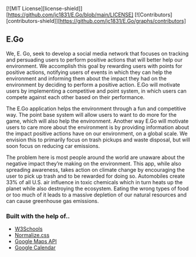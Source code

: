 [![MIT License][license-shield]][https://github.com/jc1831/E.Go/blob/main/LICENSE]
[![Contributors][contributors-shield]][https://github.com/jc1831/E.Go/graphs/contributors]

## E.Go

We, E. Go, seek to develop a social media network that focuses on tracking and persuading users to perform positive actions that will better help our environment. We accomplish this goal by rewarding users with points for positive actions, notifying users of events in which they can help the environment and informing them about the impact they had on the environment by deciding to perform a positive action. E.Go will motivate users by implementing a competitive and point system, in which users can compete against each other based on their performance. 

The E.Go application helps the environment through a fun and competitive way. The point base system will allow users to want to do more for the game, which will also help the environment. Another way E.Go will motivate users to care more about the environment is by providing information about the impact positive actions have on our environment, on a global scale. We envision this to primarily focus on trash pickups and waste disposal, but will soon focus on reducing car emissions.

The problem here is most people around the world are unaware about the negative impact they’re making on the environment. This app, while also spreading awareness, takes action on climate change by encouraging the user to pick up trash and to be rewarded for doing so. Automobiles create 33% of all U.S. air influence in toxic chemicals which in turn heats up the planet while also destroying the ecosystem. Eating the wrong types of food or too much of it leads to a massive depletion of our natural resources and can cause greenhouse gas emissions.

### Built with the help of..
* [W3Schools](https://www.w3schools.com/)
* [Normalize.css](https://necolas.github.io/normalize.css/)
* [Google Maps API](https://developers.google.com/maps/documentation)
* [Google Calendar](https://support.google.com/calendar)
